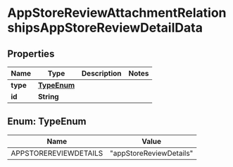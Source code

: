 

# AppStoreReviewAttachmentRelationshipsAppStoreReviewDetailData


## Properties

| Name | Type | Description | Notes |
|------------ | ------------- | ------------- | -------------|
|**type** | [**TypeEnum**](#TypeEnum) |  |  |
|**id** | **String** |  |  |



## Enum: TypeEnum

| Name | Value |
|---- | -----|
| APPSTOREREVIEWDETAILS | &quot;appStoreReviewDetails&quot; |



